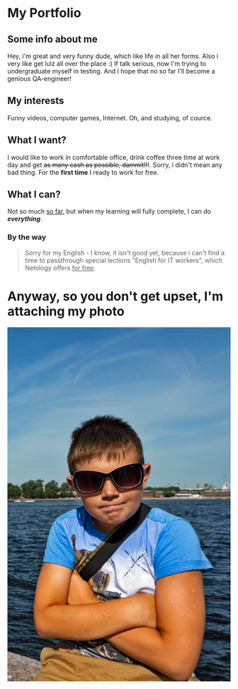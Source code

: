 # My Portfolio

## Some info about me

Hey, i'm great and very funny dude, which like life in all her forms. Also i very like get lulz all over the place :) If talk serious, now I'm trying to undergraduate myself in testing. And I hope that no so far I'll become a genious QA-engineer!

## My interests 

Funny videos, computer games, Internet. Oh, and studying, of cource.

## What I want?

I would like to work in comfortable office, drink coffee three time at work day and get ~~as many cash as possible, dammit!!!~~. Sorry, i didn't mean any bad thing. For the **first time** I ready	to work for free.

## What I can?

Not so much <u>so far</u>, but when my learning will fully complete, I can do ___everything___. 

### By the way
> Sorry for my English - I know, it isn't good yet, because i can't find a time to passthrough special lections "English for IT workers", which Netology offers <u>for free</u>.

# Anyway, so you don't get upset, I'm attaching my photo
![фотография](img/DSC_0199.jpg)
